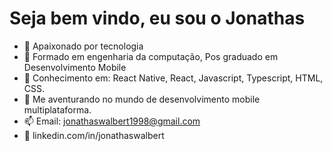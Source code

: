 <h1>Seja bem vindo, eu sou o Jonathas</h1>

- 🔭 Apaixonado por tecnologia
- 🌱 Formado em engenharia da computação, Pos graduado em Desenvolvimento Mobile
- 👯 Conhecimento em: React Native, React, Javascript, Typescript, HTML, CSS.
- 🤔 Me aventurando no mundo de desenvolvimento mobile multiplataforma.
- 📫 Email: jonathaswalbert1998@gmail.com
- 👀 linkedin.com/in/jonathaswalbert

